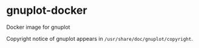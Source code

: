 # gnuplot-docker
Docker image for gnuplot

Copyright notice of gnuplot appears in `/usr/share/doc/gnuplot/copyright`.
